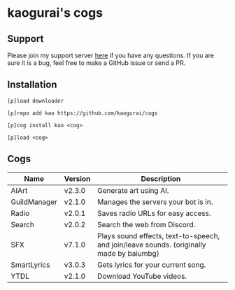 # kaogurai's cogs

## Support

Please join my support server [here](https://discord.gg/p6ehU9qhg8) if you have any questions. If you are sure it is a bug, feel free to make a GitHub issue or send a PR.

## Installation

```shell
[p]load downloader

[p]repo add kao https://github.com/kaogurai/cogs

[p]cog install kao <cog>

[p]load <cog>
```

## Cogs

| Name         | Version | Description                                                                              |
|--------------|---------|------------------------------------------------------------------------------------------|
| AIArt        | v2.3.0  | Generate art using AI.                                                                   |
| GuildManager | v2.1.0  | Manages the servers your bot is in.                                                      |
| Radio        | v2.0.1  | Saves radio URLs for easy access.                                                        |
| Search       | v2.0.2  | Search the web from Discord.                                                             |
| SFX          | v7.1.0  | Plays sound effects, text-to-speech, and join/leave sounds. (originally made by baiumbg) |
| SmartLyrics  | v3.0.3  | Gets lyrics for your current song.                                                       |
| YTDL         | v2.1.0  | Download YouTube videos.                                                                 |
